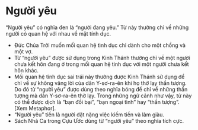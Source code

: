 # Người yêu

“Người yêu” có nghĩa đen là “người đang yêu.” Từ này thường chỉ về những người có quan hệ với nhau về mặt tính dục.
- Đức Chúa Trời muốn mối quan hệ tình dục chỉ dành cho một chồng và một vợ. 
- Từ “người yêu” được sử dụng trong Kinh Thánh thường chỉ về một người chưa kết hôn đang ở trong mối quan hệ tình dục với một người chưa kết hôn khác.
- Mối quan hệ tình dục sai trái này thường được Kinh Thánh sử dụng để chỉ về sự không vâng lời của dân Y-sơ-ra-ên khi họ thờ lạy thần tượng. Do đó từ “người yêu” được dùng theo nghĩa bóng để chỉ về những thần tượng mà dân Y-sơ-ra-ên thờ lạy. Trong những ngữ cảnh như vậy, từ này có thể được dịch là “bạn đồi bại”, “bạn ngoại tình” hay “thần tượng”. [Xem Metaphor].  
- “Người yêu” tiền là người đặt nặng việc kiếm tiền và làm giàu. 
- Sách Nhã Ca trong Cựu Ước dùng từ “người yêu” theo nghĩa tích cực.

